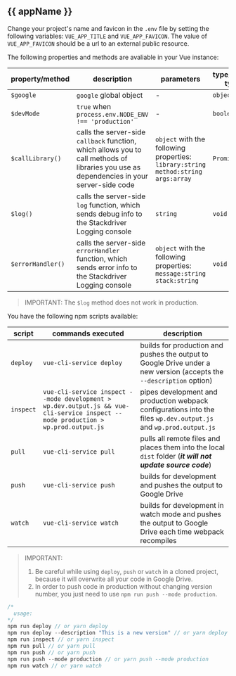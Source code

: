 ## {{ appName }}

Change your project\'s name and favicon in the `.env` file by setting the following variables: `VUE_APP_TITLE` and `VUE_APP_FAVICON`. The value of `VUE_APP_FAVICON` should be a url to an external public resource.

The following properties and methods are avaliable in your Vue instance:

| property/method | description | parameters | type/return type |
| --------------- | ----------- | ---------- | ------ |
| `$google` | `google` global object | - | `object` |
| `$devMode` | `true` when `process.env.NODE_ENV !== 'production'` | - | `boolean` |
| `$callLibrary()` | calls the server-side `callback` function, which allows you to call methods of libraries you use as dependencies in your server-side code | `object` with the following properties:<br>`library:string`<br>`method:string`<br>`args:array` | `Promise` |
| `$log()` | calls the server-side `log` function, which sends debug info to the Stackdriver Logging console | `string` | `void` |
| `$errorHandler()` | calls the server-side `errorHandler` function, which sends error info to the Stackdriver Logging console | `object` with the following properties:<br> `message:string`<br>`stack:string` | `void` |

> IMPORTANT: The `$log` method does not work in production.

You have the following npm scripts available:

| script | commands executed | description |
| ------ | ---------------- | ----------- |
| `deploy` | `vue-cli-service deploy` | builds for production and pushes the output to Google Drive under a new version (accepts the `--description` option) | 
| `inspect` | `vue-cli-service inspect --mode development > wp.dev.output.js && vue-cli-service inspect --mode production > wp.prod.output.js` | pipes development and production webpack configurations into the files `wp.dev.output.js` and `wp.prod.output.js` |
| `pull` | `vue-cli-service pull` | pulls all remote files and places them into the local `dist` folder (**_it will not update source code_**) |
| `push` | `vue-cli-service push` | builds for development and pushes the output to Google Drive |  
| `watch` | `vue-cli-service watch` | builds for development in watch mode and pushes the output to Google Drive each time webpack recompiles |

> IMPORTANT:
> 1. Be careful while using `deploy`, `push` or `watch` in a cloned project, because it will overwrite all your code in Google Drive.  
> 1. In order to push code in production without changing version number, you just need to use `npm run push --mode production`. 

```javascript
/* 
  usage:
*/
npm run deploy // or yarn deploy
npm run deploy --description "This is a new version" // or yarn deploy --description "This is a new version" 
npm run inspect // or yarn inspect
npm run pull // or yarn pull
npm run push // or yarn push
npm run push --mode production // or yarn push --mode production
npm run watch // or yarn watch
```
